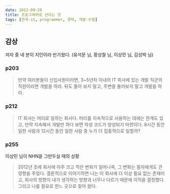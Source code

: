 ```yaml
---
date: 2012-09-28
title: 프로그래머로 산다는 것
tags: [한국-it, programmer, 경력, 개발-수필]
---
```


## 감상
저자 중 네 분이 지인이라 반가웠다. (유석문 님, 황상철 님, 이상민 님, 김성박 님)


### p203
> 만약 여러분들이 신입사원이라면, 3~5년차 이내의 IT 회사에 있는 개발 직군의 직원이라면 개발을 하라. 뒤도 돌아 보지 말고, 주변을 둘러보지 말고 개발을 하라.

### p212
> IT 회사는 머리로 일하는 회사다. 머리를 지속적으로 사용하는 데에는 한계도 있고, 만약 지속해서 개발만 하다 보면 악성 코드가 양성되기 마련이다. 8시간 동안 일한 사람과 12시간 동안 일한 사람 중 누가 더 집중적으로 일할까?

### p255
이상민 님이 NHN을 그만두실 때의 상황

> 2012년 초에 회사에 아주 크고 작은 변화가 일어나쏙, 그 변화는 필자에게도 큰 영향을 주었다. 결론적으로 이야기하면 나는 이 회사에 더 이상 필요 없는 존재이고, 회사의 방향이 내가 생각하는 방향과 너무나 다르기 때문에 이직을 결정했다. 그리고 나를 필요로 한느 곳으로 찾아 왔다.

